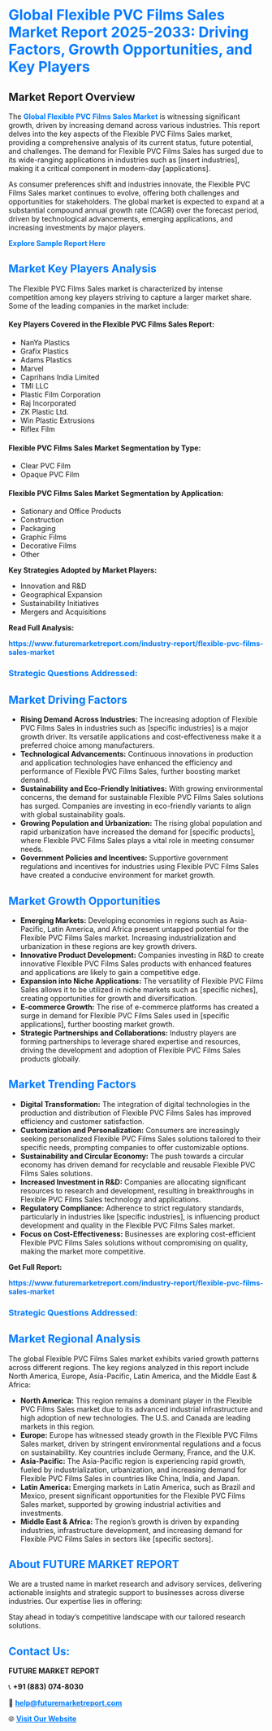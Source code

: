 <h1 style="color: #007BFF;">Global Flexible PVC Films Sales Market Report 2025-2033: Driving Factors, Growth Opportunities, and Key Players</h1>

<section id="overview">
<h2>Market Report Overview</h2>
<p>The <a href="https://www.futuremarketreport.com/industry-report/flexible-pvc-films-sales-market" style="color: #007BFF; text-decoration: none;"><strong>Global Flexible PVC Films Sales Market</strong></a> is witnessing significant growth, driven by increasing demand across various industries. This report delves into the key aspects of the Flexible PVC Films Sales market, providing a comprehensive analysis of its current status, future potential, and challenges. The demand for Flexible PVC Films Sales has surged due to its wide-ranging applications in industries such as [insert industries], making it a critical component in modern-day [applications].</p>
<p>As consumer preferences shift and industries innovate, the Flexible PVC Films Sales market continues to evolve, offering both challenges and opportunities for stakeholders. The global market is expected to expand at a substantial compound annual growth rate (CAGR) over the forecast period, driven by technological advancements, emerging applications, and increasing investments by major players.</p>
</section>

<section id="overview">
<p><a href="https://www.futuremarketreport.com/request-sample/reportId=109056" style="color: #007BFF; text-decoration: none;"><strong>Explore Sample Report Here</strong></a></p>
</section>

<section id="key-players">
<h2 style="color: #007BFF;">Market Key Players Analysis</h2>
<p>The Flexible PVC Films Sales market is characterized by intense competition among key players striving to capture a larger market share. Some of the leading companies in the market include:</p>
<h4>Key Players Covered in the Flexible PVC Films Sales Report:</h4>
<ul><li>NanYa Plastics</li><li>Grafix Plastics</li><li>Adams Plastics</li><li>Marvel</li><li>Caprihans India Limited</li><li>TMI LLC</li><li>Plastic Film Corporation</li><li>Raj Incorporated</li><li>ZK Plastic Ltd.</li><li>Win Plastic Extrusions</li><li>Riflex Film</li></ul>
<h4>Flexible PVC Films Sales Market Segmentation by Type:</h4>
<ul><li>Clear PVC Film</li><li>Opaque PVC Film</li></ul>

<h4>Flexible PVC Films Sales Market Segmentation by Application:</h4>
<ul><li>Sationary and Office Products</li><li>Construction</li><li>Packaging</li><li>Graphic Films</li><li>Decorative Films</li><li>Other</li></ul>
<p><strong>Key Strategies Adopted by Market Players:</strong></p>
<ul>
<li>Innovation and R&D</li>
<li>Geographical Expansion</li>
<li>Sustainability Initiatives</li>
<li>Mergers and Acquisitions</li>
</ul>
</section>

<section>
<p><strong>Read Full Analysis: </strong></p><a href="https://www.futuremarketreport.com/industry-report/flexible-pvc-films-sales-market" style="color: #007BFF; text-decoration: none;"><strong>https://www.futuremarketreport.com/industry-report/flexible-pvc-films-sales-market</strong></a>
<h3 style="color: #007BFF;">Strategic Questions Addressed:</h3>
</section>

<section id="driving-factors">
<h2 style="color: #007BFF;">Market Driving Factors</h2>
<ul>
<li><strong>Rising Demand Across Industries:</strong> The increasing adoption of Flexible PVC Films Sales in industries such as [specific industries] is a major growth driver. Its versatile applications and cost-effectiveness make it a preferred choice among manufacturers.</li>
<li><strong>Technological Advancements:</strong> Continuous innovations in production and application technologies have enhanced the efficiency and performance of Flexible PVC Films Sales, further boosting market demand.</li>
<li><strong>Sustainability and Eco-Friendly Initiatives:</strong> With growing environmental concerns, the demand for sustainable Flexible PVC Films Sales solutions has surged. Companies are investing in eco-friendly variants to align with global sustainability goals.</li>
<li><strong>Growing Population and Urbanization:</strong> The rising global population and rapid urbanization have increased the demand for [specific products], where Flexible PVC Films Sales plays a vital role in meeting consumer needs.</li>
<li><strong>Government Policies and Incentives:</strong> Supportive government regulations and incentives for industries using Flexible PVC Films Sales have created a conducive environment for market growth.</li>
</ul>
</section>

<section id="growth-opportunities">
<h2 style="color: #007BFF;">Market Growth Opportunities</h2>
<ul>
<li><strong>Emerging Markets:</strong> Developing economies in regions such as Asia-Pacific, Latin America, and Africa present untapped potential for the Flexible PVC Films Sales market. Increasing industrialization and urbanization in these regions are key growth drivers.</li>
<li><strong>Innovative Product Development:</strong> Companies investing in R&D to create innovative Flexible PVC Films Sales products with enhanced features and applications are likely to gain a competitive edge.</li>
<li><strong>Expansion into Niche Applications:</strong> The versatility of Flexible PVC Films Sales allows it to be utilized in niche markets such as [specific niches], creating opportunities for growth and diversification.</li>
<li><strong>E-commerce Growth:</strong> The rise of e-commerce platforms has created a surge in demand for Flexible PVC Films Sales used in [specific applications], further boosting market growth.</li>
<li><strong>Strategic Partnerships and Collaborations:</strong> Industry players are forming partnerships to leverage shared expertise and resources, driving the development and adoption of Flexible PVC Films Sales products globally.</li>
</ul>
</section>

<section id="trending-factors">
<h2 style="color: #007BFF;">Market Trending Factors</h2>
<ul>
<li><strong>Digital Transformation:</strong> The integration of digital technologies in the production and distribution of Flexible PVC Films Sales has improved efficiency and customer satisfaction.</li>
<li><strong>Customization and Personalization:</strong> Consumers are increasingly seeking personalized Flexible PVC Films Sales solutions tailored to their specific needs, prompting companies to offer customizable options.</li>
<li><strong>Sustainability and Circular Economy:</strong> The push towards a circular economy has driven demand for recyclable and reusable Flexible PVC Films Sales solutions.</li>
<li><strong>Increased Investment in R&D:</strong> Companies are allocating significant resources to research and development, resulting in breakthroughs in Flexible PVC Films Sales technology and applications.</li>
<li><strong>Regulatory Compliance:</strong> Adherence to strict regulatory standards, particularly in industries like [specific industries], is influencing product development and quality in the Flexible PVC Films Sales market.</li>
<li><strong>Focus on Cost-Effectiveness:</strong> Businesses are exploring cost-efficient Flexible PVC Films Sales solutions without compromising on quality, making the market more competitive.</li>
</ul>
</section>

<section>
<p><strong>Get Full Report: </strong></p><a href="https://www.futuremarketreport.com/industry-report/flexible-pvc-films-sales-market" style="color: #007BFF; text-decoration: none;"><strong>https://www.futuremarketreport.com/industry-report/flexible-pvc-films-sales-market</strong></a>
<h3 style="color: #007BFF;">Strategic Questions Addressed:</h3>
</section>


<section id="regional-analysis">
<h2 style="color: #007BFF;">Market Regional Analysis</h2>
<p>The global Flexible PVC Films Sales market exhibits varied growth patterns across different regions. The key regions analyzed in this report include North America, Europe, Asia-Pacific, Latin America, and the Middle East & Africa:</p>
<ul>
<li><strong>North America:</strong> This region remains a dominant player in the Flexible PVC Films Sales market due to its advanced industrial infrastructure and high adoption of new technologies. The U.S. and Canada are leading markets in this region.</li>
<li><strong>Europe:</strong> Europe has witnessed steady growth in the Flexible PVC Films Sales market, driven by stringent environmental regulations and a focus on sustainability. Key countries include Germany, France, and the U.K.</li>
<li><strong>Asia-Pacific:</strong> The Asia-Pacific region is experiencing rapid growth, fueled by industrialization, urbanization, and increasing demand for Flexible PVC Films Sales in countries like China, India, and Japan.</li>
<li><strong>Latin America:</strong> Emerging markets in Latin America, such as Brazil and Mexico, present significant opportunities for the Flexible PVC Films Sales market, supported by growing industrial activities and investments.</li>
<li><strong>Middle East & Africa:</strong> The region’s growth is driven by expanding industries, infrastructure development, and increasing demand for Flexible PVC Films Sales in sectors like [specific sectors].</li>
</ul>
</section>

<footer>
<h2 style="color: #007BFF;">About FUTURE MARKET REPORT</h2>
<p>We are a trusted name in market research and advisory services, delivering actionable insights and strategic support to businesses across diverse industries. Our expertise lies in offering:</p>

<p>Stay ahead in today’s competitive landscape with our tailored research solutions.</p>

<h2 style="color: #007BFF;">Contact Us:</h2>
<p><strong>FUTURE MARKET REPORT</strong></p>
<p>📞 <strong>+91 (883) 074-8030</strong></p>
<p>📧 <strong><a href="mailto:help@futuremarketreport.com" style="color: #007BFF;">help@futuremarketreport.com</a></strong></p>
<p>🌐 <strong><a href="https://www.futuremarketreport.com/" style="color: #007BFF;">Visit Our Website</a></strong></p>
</footer>